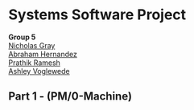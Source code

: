 # Systems Software Project

**Group 5**  
[Nicholas Gray](https://github.com/NicholasCG)  
[Abraham Hernandez](https://github.com/habraham2023)  
[Prathik Ramesh](https://github.com/prathik2001)  
[Ashley Voglewede](https://github.com/avwede) 

## Part 1 - (PM/0-Machine)

